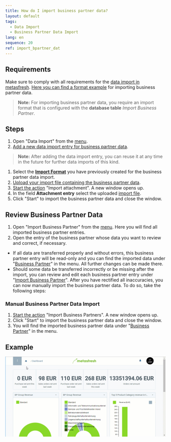 ```yaml
---
title: How do I import business partner data?
layout: default
tags:
  - Data Import
  - Business Partner Data Import
lang: en
sequence: 20
ref: import_bpartner_dat
---
```


## Requirements
Make sure to comply with all requirements for the [data import in metasfresh](Data_import_metasfresh). [Here you can find a format example](Import_format_example_bpartner) for importing business partner data.
 >**Note:** For importing business partner data, you require an import format that is configured with the **database table** *Import Business Partner*.

## Steps
1. Open "Data Import" from the [menu](Menu).
1. [Add a new data import entry for business partner data](New_Record_Window).
 >**Note:** After adding the data import entry, you can reuse it at any time in the future for further data imports of this kind.

1. Select the [**Import Format**](Add_import_format) you have previously created for the business partner data import.
1. [Upload your import file containing the business partner data](File_handling).
1. [Start the action](StartAction) "Import attachment". A new window opens up.
1. In the field **Attachment entry** select the uploaded [import file](Import_file_useful_tips).
1. Click "Start" to import the business partner data and close the window.

## Review Business Partner Data
1. Open "Import Business Partner" from the [menu](Menu). Here you will find all imported business partner entries.
1. Open the entry of the business partner whose data you want to review and correct, if necessary.
 - If all data are transferred properly and without errors, this business partner entry will be read-only and you can find the imported data under "[Business Partner](Menu)" in the menu. All further changes can be made there.
 - Should some data be transferred incorrectly or be missing after the import, you can review and edit each business partner entry under "[Import Business Partner](Menu)". After you have rectified all inaccuracies, you can now manually import the business partner data. To do so, take the following steps:

### Manual Business Partner Data Import
1. [Start the action](StartAction) "Import Business Partners". A new window opens up.
1. Click "Start" to import the business partner data and close the window.
1. You will find the imported business partner data under "[Business Partner](Menu)" in the menu.

## Example
![](assets/Import_BPartner_data.gif)
